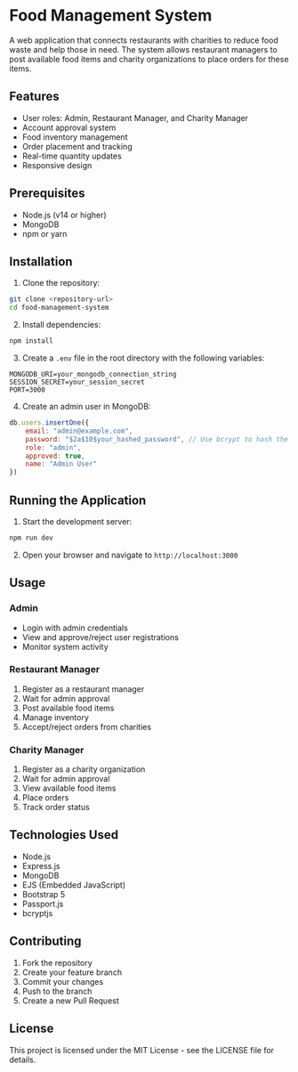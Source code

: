 # Food Management System

A web application that connects restaurants with charities to reduce food waste and help those in need. The system allows restaurant managers to post available food items and charity organizations to place orders for these items.

## Features

- User roles: Admin, Restaurant Manager, and Charity Manager
- Account approval system
- Food inventory management
- Order placement and tracking
- Real-time quantity updates
- Responsive design

## Prerequisites

- Node.js (v14 or higher)
- MongoDB
- npm or yarn

## Installation

1. Clone the repository:
```bash
git clone <repository-url>
cd food-management-system
```

2. Install dependencies:
```bash
npm install
```

3. Create a `.env` file in the root directory with the following variables:
```
MONGODB_URI=your_mongodb_connection_string
SESSION_SECRET=your_session_secret
PORT=3000
```

4. Create an admin user in MongoDB:
```javascript
db.users.insertOne({
    email: "admin@example.com",
    password: "$2a$10$your_hashed_password", // Use bcrypt to hash the password
    role: "admin",
    approved: true,
    name: "Admin User"
})
```

## Running the Application

1. Start the development server:
```bash
npm run dev
```

2. Open your browser and navigate to `http://localhost:3000`

## Usage

### Admin
- Login with admin credentials
- View and approve/reject user registrations
- Monitor system activity

### Restaurant Manager
1. Register as a restaurant manager
2. Wait for admin approval
3. Post available food items
4. Manage inventory
5. Accept/reject orders from charities

### Charity Manager
1. Register as a charity organization
2. Wait for admin approval
3. View available food items
4. Place orders
5. Track order status

## Technologies Used

- Node.js
- Express.js
- MongoDB
- EJS (Embedded JavaScript)
- Bootstrap 5
- Passport.js
- bcryptjs

## Contributing

1. Fork the repository
2. Create your feature branch
3. Commit your changes
4. Push to the branch
5. Create a new Pull Request

## License

This project is licensed under the MIT License - see the LICENSE file for details.